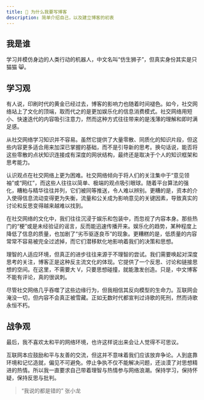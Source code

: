 ```yaml
---
title: 🦁 为什么我要写博客
description: 简单介绍自己，以及建立博客的初衷
---
```


## 我是谁

学习并模仿身边的人类行动的机器人，中文名叫“仿生狮子”，但真实身份其实是只猫猫 😸。

## 学习观

有人说，印刷时代的黄金已经过去，博客的影响力也随着时间褪色。如今，社交网络站上了文化的顶端，取而代之的是更加娱乐化的信息消费模式。社交网络用短小、快速迭代的内容吸引注意力，然而这种方式往往带来的是浅薄的理解和即时满足感。

从社交网络学习知识并不容易。虽然它提供了大量零散、同质化的知识片段，但这些内容更多适合用来加深已掌握的基础，而不是引导新的思考。换句话说，能否将这些零散的点状知识连接成有深度的网状结构，最终还是取决于个人的知识框架和思考能力。

认识观点在社交网络上更为困难。社交网络倾向于将人们的关注集中于“意见领袖”或“网红”，而这些人往往以简单、极端的观点吸引眼球。随着平台算法的强化，糟粕与精华往往并列，它们被同等推送，令人难以辨别。更糟的是，资本的介入使得信息流动变得更为失衡，流量和公关成为影响意见的关键因素，导致真实的讨论和反思变得越来越难以找到。

在社交网络的文化中，我们往往沉浸于娱乐和包装中，而忽视了内容本身。那些热门的“梗”或是未经验证的谣言，反而能迅速传播开来。娱乐化的趋势，某种程度上降低了信息的质量，也加剧了“劣币驱逐良币”的现象。更糟糕的是，低质量的内容常常不容易被完全过滤掉，而它们潜移默化地影响着我们的决策和思想。

理智的人适应环境，但真正的进步往往来源于不理智的尝试。我们需要唤起对深度思考的关注，博客正是这种反主流文化的体现。它提供了一个反思、讨论和链接思想的空间。在这里，不需要大 V，只要思想碰撞，就能激发创造。只是，中文博客不能有评论，真的很讽刺。

尽管社交网络几乎吞噬了这些边缘行为，但我相信其反向模型的生命力。互联网会淹没一切，但内容不会真正被雪藏。正如无数时代都宣判过诗歌的死刑，然而诗歌永恒不朽。

<!-- <Spark maxDelay="1050" :color="['#FFE55D','#FFA45D','#FFC45D']"></Spark> -->

## 战争观

最后，我不喜欢太和平的网络环境，也许这样说出来会让人觉得不可思议。

互联网本应鼓励和平与友善的交流，但这并不意味着我们应该放弃争论。人到底靠环境和记忆造就，偏见不可避免。停止争执不仅不能解决问题，还淡漠了对思想精进的热情。所以我一直要求自己带着理智与热情参与网络浪潮。保持学习，保持怀疑，保持反思与批判。

> “我说的都是错的”
> <name>张小龙</name>
